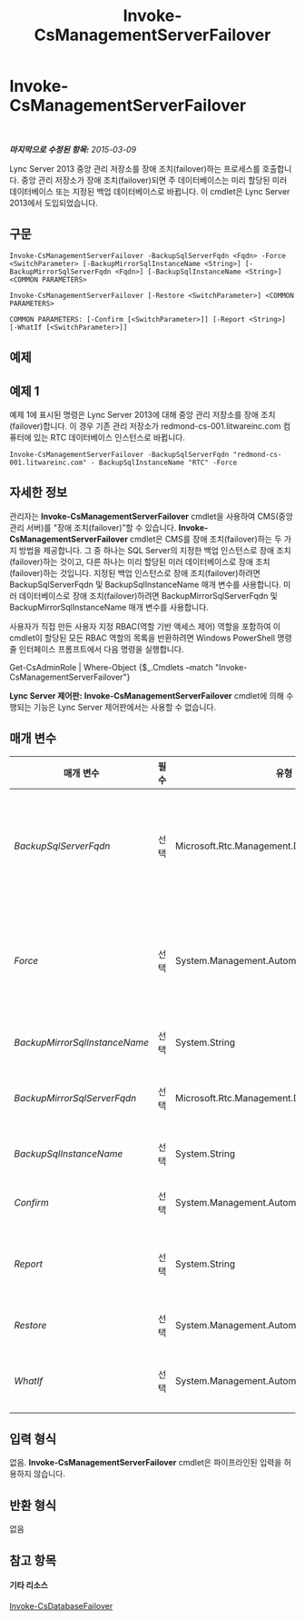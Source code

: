 ﻿---
title: Invoke-CsManagementServerFailover
TOCTitle: Invoke-CsManagementServerFailover
ms:assetid: 060ab02a-1267-4b35-bc2b-6a4a35616be0
ms:mtpsurl: https://technet.microsoft.com/ko-kr/library/JJ204647(v=OCS.15)
ms:contentKeyID: 49302687
ms.date: 08/10/2015
mtps_version: v=OCS.15
ms.translationtype: HT
---

# Invoke-CsManagementServerFailover

 

_**마지막으로 수정된 항목:** 2015-03-09_

Lync Server 2013 중앙 관리 저장소를 장애 조치(failover)하는 프로세스를 호출합니다. 중앙 관리 저장소가 장애 조치(failover)되면 주 데이터베이스는 미리 할당된 미러 데이터베이스 또는 지정된 백업 데이터베이스로 바뀝니다. 이 cmdlet은 Lync Server 2013에서 도입되었습니다.

## 구문

    Invoke-CsManagementServerFailover -BackupSqlServerFqdn <Fqdn> -Force <SwitchParameter> [-BackupMirrorSqlInstanceName <String>] [-BackupMirrorSqlServerFqdn <Fqdn>] [-BackupSqlInstanceName <String>] <COMMON PARAMETERS>

    Invoke-CsManagementServerFailover [-Restore <SwitchParameter>] <COMMON PARAMETERS>

    COMMON PARAMETERS: [-Confirm [<SwitchParameter>]] [-Report <String>] [-WhatIf [<SwitchParameter>]]

## 예제

## 예제 1

예제 1에 표시된 명령은 Lync Server 2013에 대해 중앙 관리 저장소를 장애 조치(failover)합니다. 이 경우 기존 관리 저장소가 redmond-cs-001.litwareinc.com 컴퓨터에 있는 RTC 데이터베이스 인스턴스로 바뀝니다.

    Invoke-CsManagementServerFailover -BackupSqlServerFqdn "redmond-cs-001.litwareinc.com" - BackupSqlInstanceName "RTC" -Force

## 자세한 정보

관리자는 **Invoke-CsManagementServerFailover** cmdlet을 사용하여 CMS(중앙 관리 서버)를 "장애 조치(failover)"할 수 있습니다. **Invoke-CsManagementServerFailover** cmdlet은 CMS를 장애 조치(failover)하는 두 가지 방법을 제공합니다. 그 중 하나는 SQL Server의 지정한 백업 인스턴스로 장애 조치(failover)하는 것이고, 다른 하나는 미리 할당된 미러 데이터베이스로 장애 조치(failover)하는 것입니다. 지정된 백업 인스턴스로 장애 조치(failover)하려면 BackupSqlServerFqdn 및 BackupSqlInstanceName 매개 변수를 사용합니다. 미러 데이터베이스로 장애 조치(failover)하려면 BackupMirrorSqlServerFqdn 및 BackupMirrorSqlInstanceName 매개 변수를 사용합니다.

사용자가 직접 만든 사용자 지정 RBAC(역할 기반 액세스 제어) 역할을 포함하여 이 cmdlet이 할당된 모든 RBAC 역할의 목록을 반환하려면 Windows PowerShell 명령줄 인터페이스 프롬프트에서 다음 명령을 실행합니다.

Get-CsAdminRole | Where-Object {$\_.Cmdlets –match "Invoke-CsManagementServerFailover"}

**Lync Server 제어판:** **Invoke-CsManagementServerFailover** cmdlet에 의해 수행되는 기능은 Lync Server 제어판에서는 사용할 수 없습니다.

## 매개 변수


<table>
<colgroup>
<col style="width: 25%" />
<col style="width: 25%" />
<col style="width: 25%" />
<col style="width: 25%" />
</colgroup>
<thead>
<tr class="header">
<th>매개 변수</th>
<th>필수</th>
<th>유형</th>
<th>설명</th>
</tr>
</thead>
<tbody>
<tr class="odd">
<td><p><em>BackupSqlServerFqdn</em></p></td>
<td><p>선택</p></td>
<td><p>Microsoft.Rtc.Management.Deploy.Fqdn</p></td>
<td><p>SQL Server 백업 데이터베이스를 호스트하는 컴퓨터의 정규화된 도메인 이름입니다. <strong>Invoke-CsManagementServerFailover</strong> cmdlet을 재해 복구 모드에서 실행 중인 경우 이 매개 변수가 필요합니다.</p></td>
</tr>
<tr class="even">
<td><p><em>Force</em></p></td>
<td><p>선택</p></td>
<td><p>System.Management.Automation.SwitchParameter</p></td>
<td><p>명령을 실행할 때 발생할 수 있는 심각하지 않은 오류 메시지를 표시하지 않습니다. <strong>Invoke-CsManagementServerFailover</strong> cmdlet을 재해 복구 모드에서 실행 중인 경우 이 매개 변수가 필요합니다.</p></td>
</tr>
<tr class="odd">
<td><p><em>BackupMirrorSqlInstanceName</em></p></td>
<td><p>선택</p></td>
<td><p>System.String</p></td>
<td><p>미러 데이터베이스에 대한 SQL Server 인스턴스입니다.</p></td>
</tr>
<tr class="even">
<td><p><em>BackupMirrorSqlServerFqdn</em></p></td>
<td><p>선택</p></td>
<td><p>Microsoft.Rtc.Management.Deploy.Fqdn</p></td>
<td><p>SQL Server 미러 데이터베이스를 호스트하는 컴퓨터의 정규화된 도메인 이름입니다.</p></td>
</tr>
<tr class="odd">
<td><p><em>BackupSqlInstanceName</em></p></td>
<td><p>선택</p></td>
<td><p>System.String</p></td>
<td><p>백업 데이터베이스에 대한 SQL Server 인스턴스입니다.</p></td>
</tr>
<tr class="even">
<td><p><em>Confirm</em></p></td>
<td><p>선택</p></td>
<td><p>System.Management.Automation.SwitchParameter</p></td>
<td><p>명령을 실행하기 전에 확인 메시지를 표시합니다.</p></td>
</tr>
<tr class="odd">
<td><p><em>Report</em></p></td>
<td><p>선택</p></td>
<td><p>System.String</p></td>
<td><p>cmdlet이 실행될 때 만들어지는 로그 파일의 파일 경로를 지정할 수 있습니다(예: -Report &quot;C:\Logs\CMSFailover.html&quot;).</p></td>
</tr>
<tr class="even">
<td><p><em>Restore</em></p></td>
<td><p>선택</p></td>
<td><p>System.Management.Automation.SwitchParameter</p></td>
<td><p>지정하는 경우 기존 중앙 관리 서버 데이터베이스를 복원합니다.</p></td>
</tr>
<tr class="odd">
<td><p><em>WhatIf</em></p></td>
<td><p>선택</p></td>
<td><p>System.Management.Automation.SwitchParameter</p></td>
<td><p>명령을 실제로 실행하지 않고도 명령이 실행될 경우 발생할 수 있는 현상을 설명합니다.</p></td>
</tr>
</tbody>
</table>


## 입력 형식

없음. **Invoke-CsManagementServerFailover** cmdlet은 파이프라인된 입력을 허용하지 않습니다.

## 반환 형식

없음

## 참고 항목

#### 기타 리소스

[Invoke-CsDatabaseFailover](invoke-csdatabasefailover.md)

